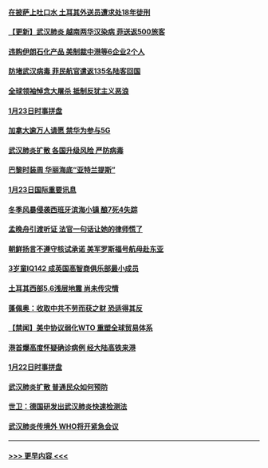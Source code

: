 #### [在披萨上吐口水 土耳其外送员遭求处18年徒刑](../pages/prog202/a102759979.md?t=01241833) 
#### [【更新】武汉肺炎 越南两华汉染病 菲送返500旅客](../pages/prog202/a102758911.md?t=01241833) 
#### [违购伊朗石化产品 美制裁中港等6企业2个人](../pages/prog202/a102759952.md?t=01241833) 
#### [防堵武汉病毒 菲民航官遣返135名陆客回国](../pages/prog202/a102759946.md?t=01241833) 
#### [全球领袖悼念大屠杀 抵制反犹主义恶浪](../pages/prog202/a102759678.md?t=01241833) 
#### [1月23日时事拼盘](../pages/prog202/a102759599.md?t=01241833) 
#### [加拿大逾万人请愿 禁华为参与5G](../pages/prog202/a102759553.md?t=01241833) 
#### [武汉肺炎扩散 各国升级风险 严防病毒](../pages/prog202/a102759400.md?t=01241833) 
#### [巴黎时装周 华丽海底“亚特兰提斯”](../pages/prog202/a102759217.md?t=01241833) 
#### [1月23日国际重要讯息](../pages/prog202/a102759199.md?t=01241833) 
#### [冬季风暴侵袭西班牙滨海小镇 酿7死4失踪](../pages/prog202/a102759119.md?t=01241833) 
#### [孟晚舟引渡听证 法官一句话让她的律师慌了](../pages/prog202/a102759060.md?t=01241833) 
#### [朝鲜扬言不遵守核试承诺 美军罗斯福号航母赴东亚](../pages/prog202/a102759001.md?t=01241833) 
#### [3岁童IQ142 成英国高智商俱乐部最小成员](../pages/prog202/a102758990.md?t=01241833) 
#### [土耳其西部5.6浅层地震 尚未传灾情](../pages/prog202/a102758903.md?t=01241833) 
#### [蓬佩奥：收取中共不劳而获之财 恐适得其反](../pages/prog202/a102758889.md?t=01241833) 
#### [【禁闻】美中协议弱化WTO 重塑全球贸易体系](../pages/prog202/a102758790.md?t=01241833) 
#### [港首爆高度怀疑确诊病例 经大陆高铁来港](../pages/prog202/a102758613.md?t=01241833) 
#### [1月22日时事拼盘](../pages/prog202/a102758615.md?t=01241833) 
#### [武汉肺炎扩散 普通民众如何预防](../pages/prog202/a102758504.md?t=01241833) 
#### [世卫：德国研发出武汉肺炎快速检测法](../pages/prog202/a102758495.md?t=01241833) 
#### [武汉肺炎传境外 WHO将开紧急会议](../pages/prog202/a102758437.md?t=01241833) 

----
#### [ >>> 更早内容 <<< ](../indexes/prog202-earlier.md)
